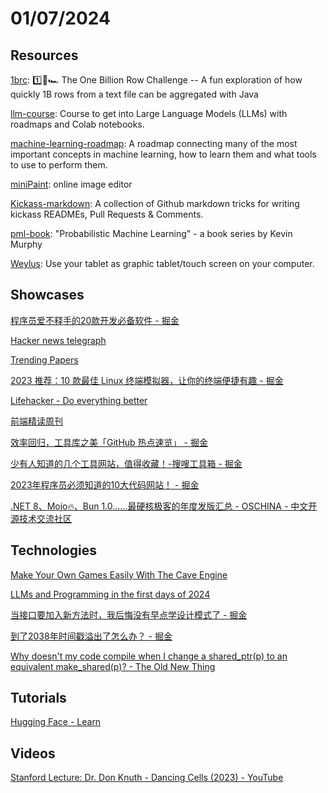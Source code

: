 # 01/07/2024

## Resources
[1brc](https://github.com/gunnarmorling/1brc): 1️⃣🐝🏎️ The One Billion Row Challenge -- A fun exploration of how quickly 1B rows from a text file can be aggregated with Java

[llm-course](https://github.com/mlabonne/llm-course): Course to get into Large Language Models (LLMs) with roadmaps and Colab notebooks.

[machine-learning-roadmap](https://github.com/mrdbourke/machine-learning-roadmap): A roadmap connecting many of the most important concepts in machine learning, how to learn them and what tools to use to perform them.

[miniPaint](https://github.com/viliusle/miniPaint): online image editor

[Kickass-markdown](https://github.com/Olwiba/Kickass-markdown): A collection of Github markdown tricks for writing kickass READMEs, Pull Requests & Comments.

[pml-book](https://github.com/probml/pml-book): "Probabilistic Machine Learning" - a book series by Kevin Murphy

[Weylus](https://github.com/H-M-H/Weylus): Use your tablet as graphic tablet/touch screen on your computer.

## Showcases
[程序员爱不释手的20款开发必备软件 - 掘金](https://juejin.cn/post/7311959845539741696)

[Hacker news telegraph](https://hntelegraph.com/)

[Trending Papers](https://trendingpapers.com/)

[2023 推荐：10 款最佳 Linux 终端模拟器，让你的终端便捷有趣 - 掘金](https://juejin.cn/post/7281150086352044047)

[Lifehacker - Do everything better](https://lifehacker.com/)

[前端精读周刊](https://github.com/ascoders/weekly)

[效率回归，工具库之美「GitHub 热点速览」 - 掘金](https://juejin.cn/post/7256314289073373239)

[少有人知道的几个工具网站，值得收藏！-搜嗖工具箱 - 掘金](https://juejin.cn/post/7222186286564950071)

[2023年程序员必须知道的10大代码网站！ - 掘金](https://juejin.cn/post/7316202755160113203)

[.NET 8、Mojo🔥、Bun 1.0……最硬核极客的年度发版汇总 - OSCHINA - 中文开源技术交流社区](https://www.oschina.net/news/274330)

## Technologies
[Make Your Own Games Easily With The Cave Engine](https://www.i-programmer.info/news/144-graphics-and-games/16850-make-your-own-games-easily-with-the-cave-engine.html)

[LLMs and Programming in the first days of 2024](http://antirez.com/news/140)

[当接口要加入新方法时，我后悔没有早点学设计模式了 - 掘金](https://juejin.cn/post/7313418992310976549)

[到了2038年时间戳溢出了怎么办？ - 掘金](https://juejin.cn/post/7312640704404111387)

[Why doesn't my code compile when I change a shared_ptr<T>(p) to an equivalent make_shared<T>(p)? - The Old New Thing](https://devblogs.microsoft.com/oldnewthing/20240103-00/?p=109228)

## Tutorials
[Hugging Face - Learn](https://huggingface.co/learn)

## Videos
[Stanford Lecture: Dr. Don Knuth - Dancing Cells (2023) - YouTube](https://www.youtube.com/watch?v=622iPkJfYrI)
